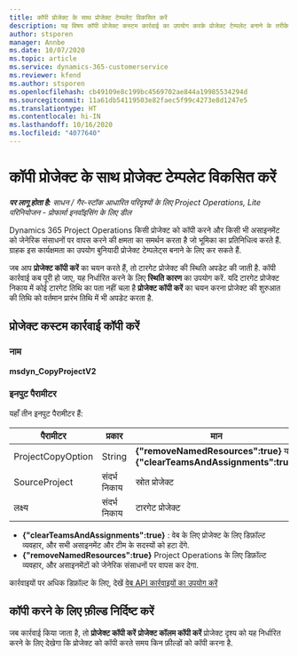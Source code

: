 ```yaml
---
title: कॉपी प्रोजेक्ट के साथ प्रोजेक्ट टेम्पलेट विकसित करें
description: यह विषय कॉपी प्रोजेक्ट कस्टम कार्रवाई का उपयोग करके प्रोजेक्ट टेम्पलेट बनाने के तरीके के बारे में जानकारी प्रदान करता है.
author: stsporen
manager: Annbe
ms.date: 10/07/2020
ms.topic: article
ms.service: dynamics-365-customerservice
ms.reviewer: kfend
ms.author: stsporen
ms.openlocfilehash: cb49109e8c199bc4569702ae844a19985534294d
ms.sourcegitcommit: 11a61db54119503e82faec5f99c4273e8d1247e5
ms.translationtype: HT
ms.contentlocale: hi-IN
ms.lasthandoff: 10/16/2020
ms.locfileid: "4077640"
---
```

# <a name="develop-project-templates-with-copy-project"></a>कॉपी प्रोजेक्ट के साथ प्रोजेक्ट टेम्पलेट विकसित करें

_**पर लागू होता है:** साधन / गैर-स्टॉक आधारित परिदृश्यों के लिए Project Operations, Lite परिनियोजन - प्रोफार्मा इनवॉइसिंग के लिए डील_

Dynamics 365 Project Operations किसी प्रोजेक्ट को कॉपी करने और किसी भी असाइनमेंट को जेनेरिक संसाधनों पर वापस करने की क्षमता का समर्थन करता है जो भूमिका का प्रतिनिधित्व करते हैं. ग्राहक इस कार्यक्षमता का उपयोग बुनियादी प्रोजेक्ट टेम्पलेट्स बनाने के लिए कर सकते हैं.

जब आप **प्रोजेक्ट कॉपी करें** का चयन करते हैं, तो टारगेट प्रोजेक्ट की स्थिति अपडेट की जाती है. कॉपी कार्रवाई कब पूरी हो जाए, यह निर्धारित करने के लिए **स्थिति कारण** का उपयोग करें. यदि टारगेट प्रोजेक्ट निकाय में कोई टारगेट तिथि का पता नहीं चला है **प्रोजेक्ट कॉपी करें** का चयन करना प्रोजेक्ट की शुरुआत की तिथि को वर्तमान प्रारंभ तिथि में भी अपडेट करता है.

## <a name="copy-project-custom-action"></a>प्रोजेक्ट कस्टम कार्रवाई कॉपी करें 

### <a name="name"></a>नाम 

**msdyn_CopyProjectV2**

### <a name="input-parameters"></a>इनपुट पैरामीटर
यहाँ तीन इनपुट पैरामीटर हैं:

| पैरामीटर          | प्रकार   | मान                                                   | 
|--------------------|--------|----------------------------------------------------------|
| ProjectCopyOption  | String | **{"removeNamedResources":true}** या **{"clearTeamsAndAssignments":true}** |
| SourceProject      | संदर्भ निकाय | स्रोत प्रोजेक्ट |
| लक्ष्य             | संदर्भ निकाय | टारगेट प्रोजेक्ट |


- **{"clearTeamsAndAssignments":true}** : वेब के लिए प्रोजेक्ट के लिए डिफ़ॉल्ट व्यवहार, और सभी असाइनमेंट और टीम के सदस्यों को हटा देंगे.
- **{"removeNamedResources":true}** Project Operations के लिए डिफ़ॉल्ट व्यवहार, और असाइनमेंटों को जेनेरिक संसाधनों पर वापस कर देगा.

कार्रवाइयों पर अधिक डिफ़ॉल्ट के लिए, देखें [वेब API कार्रवाइयों का उपयोग करें](https://docs.microsoft.com/powerapps/developer/common-data-service/webapi/use-web-api-actions)

## <a name="specify-fields-to-copy"></a>कॉपी करने के लिए फ़ील्ड निर्दिष्ट करें 
जब कार्रवाई किया जाता है, तो **प्रोजेक्ट कॉपी करें** **प्रोजेक्ट कॉलम कॉपी करें** प्रोजेक्ट दृश्य को यह निर्धारित करने के लिए देखेगा कि प्रोजेक्ट को कॉपी करते समय किन फ़ील्डों को कॉपी करना है.
